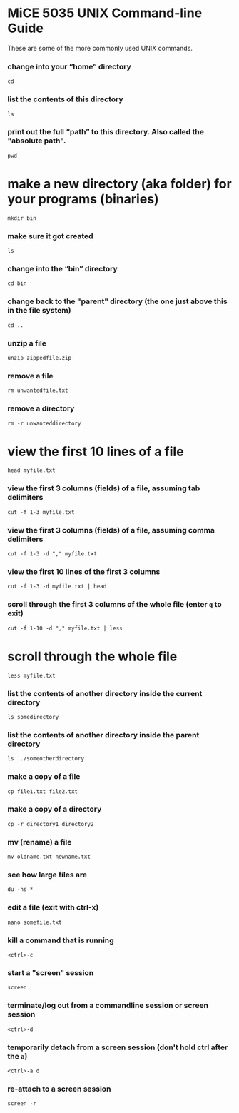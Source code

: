 
# MiCE 5035 UNIX Command-line Guide

These are some of the more commonly used UNIX commands.

### change into your “home” directory
```
cd
```

### list the contents of this directory
```
ls
```

### print out the full “path” to this directory. Also called the "absolute path".
```
pwd
```

# make a new directory (aka folder) for your programs (binaries)
```
mkdir bin
```

### make sure it got created
```
ls
```

### change into the “bin” directory
```
cd bin
```

### change back to the "parent" directory (the one just above this in the file system)
```
cd ..
```

### unzip a file
```
unzip zippedfile.zip
```

### remove a file
```
rm unwantedfile.txt
```

### remove a directory
```
rm -r unwanteddirectory
```

# view the first 10 lines of a file
```
head myfile.txt
```

### view the first 3 columns (fields) of a file, assuming tab delimiters
```
cut -f 1-3 myfile.txt
```

### view the first 3 columns (fields) of a file, assuming comma delimiters
```
cut -f 1-3 -d "," myfile.txt
```

### view the first 10 lines of the first 3 columns
```
cut -f 1-3 -d myfile.txt | head 
```

### scroll through the first 3 columns of the whole file (enter `q` to exit)
```
cut -f 1-10 -d "," myfile.txt | less
```

# scroll through the whole file
```
less myfile.txt
```

### list the contents of another directory inside the current directory
```
ls somedirectory
```

### list the contents of another directory inside the parent directory
```
ls ../someotherdirectory
```

### make a copy of a file
```
cp file1.txt file2.txt
```

### make a copy of a directory
```
cp -r directory1 directory2
```

### mv (rename) a file
```
mv oldname.txt newname.txt
```

### see how large files are
```
du -hs *
```

### edit a file (exit with ctrl-x)
```
nano somefile.txt
```

### kill a command that is running
```
<ctrl>-c
```

### start a "screen" session
```
screen
```

### terminate/log out from a commandline session or screen session
```
<ctrl>-d
```

### temporarily detach from a screen session (don't hold ctrl after the `a`)
```
<ctrl>-a d
```

### re-attach to a screen session
```
screen -r
```

